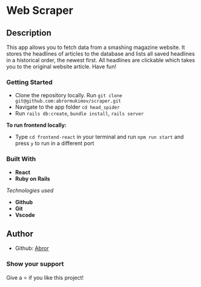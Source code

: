# Web Scraper
## Description

This app allows you to fetch data from a smashing magazine website. It stores the headlines of articles to the database and lists all saved headlines in a historical order, the newest first. All headlines are clickable which takes you to the original website article. Have fun!

### Getting Started

- Clone the repository locally. Run `git clone git@github.com:abrormukimov/scraper.git`
- Navigate to the app folder `cd head_spider`
- Run `rails db:create`, `bundle install`, `rails server`

**To run frontend locally:**

- Type `cd frontend-react` in your terminal and run `npm run start` and press `y` to run in a different port 

### Built With

  -  **React**
  -  **Ruby on Rails**
   
  *Technologies used*
   - **Github**
   - **Git**
   - **Vscode**

## Author

- Github: [Abror](https://github.com/abrormukimov)

### Show your support

Give a ⭐️ if you like this project!
